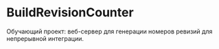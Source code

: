 # BuildRevisionCounter
Обучающий проект: веб-сервер для генерации номеров ревизий для непрерывной интеграции.
